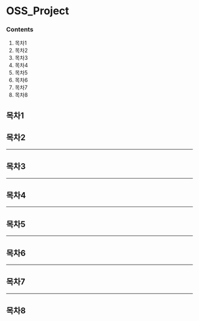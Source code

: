 # OSS_Project

### Contents
1. 목차1
2. 목차2
3. 목차3
4. 목차4
5. 목차5
6. 목차6
7. 목차7
8. 목차8


## 목차1



## 목차2


***
## 목차3

***
## 목차4

***
## 목차5

***
## 목차6

***
## 목차7

***
## 목차8
